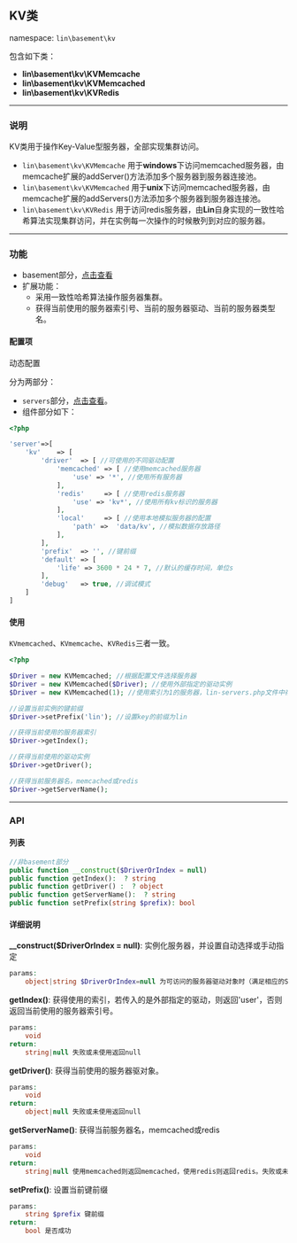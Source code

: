 KV类
----
namespace: `lin\basement\kv`

包含如下类：

* **lin\basement\kv\KVMemcache**
* **lin\basement\kv\KVMemcached**
* **lin\basement\kv\KVRedis**

---

### 说明

KV类用于操作Key-Value型服务器，全部实现集群访问。

* `lin\basement\kv\KVMemcache` 用于**windows**下访问memcached服务器，由memcache扩展的addServer()方法添加多个服务器到服务器连接池。
* `lin\basement\kv\KVMemcached` 用于**unix**下访问memcached服务器，由memcache扩展的addServers()方法添加多个服务器到服务器连接池。
* `lin\basement\kv\KVRedis` 用于访问redis服务器，由**Lin**自身实现的一致性哈希算法实现集群访问，并在实例每一次操作的时候散列到对应的服务器。



---

### 功能

* basement部分，[点击查看](../../docs_basement/ServerKV.md)
* 扩展功能：
    * 采用一致性哈希算法操作服务器集群。
    * 获得当前使用的服务器索引号、当前的服务器驱动、当前的服务器类型名。



#### 配置项

动态配置

分为两部分：

* `servers`部分，[点击查看](../README.md)。
* 组件部分如下：

~~~php
<?php

'server'=>[
    'kv'    => [
        'driver'  => [ //可使用的不同驱动配置
            'memcached' => [ //使用memcached服务器
                'use' => '*', //使用所有服务器
            ],
            'redis'     => [ //使用redis服务器
                'use' => 'kv*', //使用所有kv标识的服务器
            ],
            'local'     => [ //使用本地模拟服务器的配置
                'path' =>  'data/kv', //模拟数据存放路径
            ],
        ],
        'prefix'  => '', //键前缀
        'default' => [
            'life' => 3600 * 24 * 7, //默认的缓存时间，单位s
        ],
        'debug'   => true, //调试模式
    ]
]

~~~

#### 使用
`KVmemcached`、`KVmemcache`、`KVRedis`三者一致。

~~~php
<?php

$Driver = new KVMemcached; //根据配置文件选择服务器
$Driver = new KVMemcached($Driver); //使用外部指定的驱动实例
$Driver = new KVMemcached(1); //使用索引为1的服务器，lin-servers.php文件中存在该索引的配置

//设置当前实例的键前缀
$Driver->setPrefix('lin'); //设置key的前缀为lin

//获得当前使用的服务器索引
$Driver->getIndex();

//获得当前使用的驱动实例
$Driver->getDriver();

//获得当前服务器名，memcached或redis
$Driver->getServerName();

~~~


---


### API

#### 列表
~~~php
//非basement部分
public function __construct($DriverOrIndex = null)
public function getIndex():  ? string
public function getDriver() :  ? object
public function getServerName():  ? string
public function setPrefix(string $prefix): bool
~~~

#### 详细说明

**__construct($DriverOrIndex = null)**: 实例化服务器，并设置自动选择或手动指定
```php
params:
    object|string $DriverOrIndex=null 为可访问的服务器驱动对象时（满足相应的Server规范），则实例使用该对象访问服务器；为字符串时，则作为索引，调用servers.php配置文件里的对应索引的配置实例化
```

**getIndex()**: 获得使用的索引，若传入的是外部指定的驱动，则返回'user'，否则返回当前使用的服务器索引号。
```php
params:
    void
return:
    string|null 失败或未使用返回null
```

**getDriver()**: 获得当前使用的服务器驱对象。
```php
params:
    void
return:
    object|null 失败或未使用返回null
```

**getServerName()**: 获得当前服务器名，memcached或redis
```php
params:
    void
return:
    string|null 使用memcached则返回memcached，使用redis则返回redis。失败或未使用返回null
```

**setPrefix()**: 设置当前键前缀
```php
params:
    string $prefix 键前缀
return:
    bool 是否成功
```